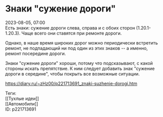 Знаки "сужение дороги"
=======================

   
 2023-08-05, 07:00   
  Есть знаки: сужение дороги слева, справа и с обоих сторон (1.20.1-1.20.3). Чаще всего они ставятся при ремонте дороги.   
   
 Однако, в наше время широких дорог можно периодически встретить ремонт, не подпадающий ни под один из этих знаков -- а именно, ремонт посередине дороги.   
   
 Знаки "сужение дороги" хороши, потому что подсказывают, с какой стороны искать препятствие. К ним следует добавить знак "сужение дороги в середине", чтобы покрыть все возможные ситуации.   
    
 <https://diary.ru/~zHz00/p221713691_znaki-suzhenie-dorogi.htm>   
   
 Теги:   
 [[Тухлые идеи]]   
 [[Автомобили]]   
 ID: p221713691